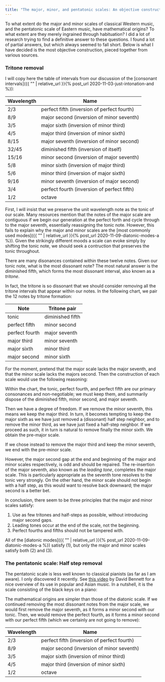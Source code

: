 ```yaml
---
title: "The major, minor, and pentatonic scales: An objective construction"
---
```


To what extent do the major and minor scales of classical Western music, and the pentatonic scale of Eastern music, have mathematical origins? To what extent are they merely ingrained through habituation? I did a lot of research trying to find a definitive answer to these questions. I found a lot of partial answers, but which always seemed to fall short. Below is what I have decided is the most objective construction, pieced together from various sources.

### Tritone removal

I will copy here the table of intervals from our discussion of the [consonant intervals]({{ "" | relative_url }}{% post_url 2020-11-03-just-intonation-and %}):

| Wavelength | Name |
| ------------- | ------------- |
| 2/3 | perfect fifth (inversion of perfect fourth) |
| 8/9 | major second (inversion of minor seventh)  |
| 3/5 | major sixth (inversion of minor third) |
| 4/5 | major third (inversion of minor sixth) |
| 8/15 | major seventh (inversion of minor second) |
| 32/45 | diminished fifth (inversion of itself) |
| 15/16 | minor second (inversion of major seventh) |
| 5/8 | minor sixth (inversion of major third) |
| 5/6 | minor third (inversion of major sixth) |
| 9/16 | minor seventh (inversion of major second) |
| 3/4 | perfect fourth (inversion of perfect fifth) |
| 1/2 | octave |

First, I will insist that we preserve the unit wavelength note as the tonic of our scale. Many resources mention that the notes of the major scale are contiguous if we begin our generation at the perfect forth and cycle through to the major seventh, essentially reassigning the tonic note. However, this fails to explain why the major and minor scales are the [most commonly used modes]({{ "" | relative_url }}{% post_url 2020-11-09-diatonic-modes-a %}). Given the strikingly different moods a scale can evoke simply by shifting the tonic note, we should seek a contruction that preserves the tonic throughout.

There are many disonances contained within these twelve notes. Given our tonic note, what is the most dissonant note? The most natural answer is the diminished fifth, which forms the most dissonant interval, also known as a _tritone_.

In fact, the tritone is so dissonant that we should consider removing all the tritone intervals that appear within our notes. In the following chart, we pair the 12 notes by tritone formation:

| Note | Tritone pair |
| ------------- | ------------- |
| tonic | diminished fifth |
| perfect fifth | minor second |
| perfect fourth | major seventh |
| major third | minor seventh |
| major sixth | minor third |
| major second | minor sixth |

For the moment, pretend that the major scale lacks the major seventh, and that the minor scale lacks the majors second. Then the construction of each scale would use the following reasoning:

Within the chart, the tonic, perfect fourth, and perfect fifth are our primary consonances and non-negotiable; we must keep them, and summarily dispose of the diminished fifth, minor second, and major seventh. 

Then we have a degree of freedom. If we remove the minor seventh, this means we keep the major third. In turn, it becomes tempting to keep the major sixth as we have just removed a (dissonant) half step neighbor, and to remove the minor third, as we have just fixed a half-step neighbor. If we proceed as such, it in turn is natural to remove finally the minor sixth. We obtain the pre-major scale.

If we chose instead to remove the major third and keep the minor seventh, we end with the pre-minor scale.

However, the major second gap at the end and beginning of the major and minor scales respectively, is odd and should be repaired. The re-insertion of the major seventh, also known as the _leading tone_, completes the major scale. This is particularly appropriate as the seventh tone resolves to the tonic very strongly. On the other hand, the minor scale should not begin with a half step, as this would want to resolve back downward; the major second is a better bet.

In conclusion, there seem to be three principles that the major and minor scales satisfy:

1. Use as few tritones and half-steps as possible, without introducing major second gaps.
2. Leading tones occur at the end of the scale, not the beginning.
3. Perfect fourths and fifths should not be tampered with.

All of the [diatonic modes]({{ "" | relative_url }}{% post_url 2020-11-09-diatonic-modes-a %}) satisfy (1), but only the major and minor scales satisfy both (2) and (3).


### The pentatonic scale: Half step removal

The pentatonic scale is less well known to classical pianists (as far as I am aware). I only discovered it recently. See [this video](https://www.youtube.com/watch?v=MGpUscFY9RA) by David Bennett for a nice overview of its use in popular and Asian music. In a nutshell, it is the scale consisting of the black keys on a piano:

<div id="scale"></div>
<script>
makeInteractive("scale", `
X:1
K:C
L: 1/4
Q:1/4=60
^F^G^A^C'^D'
`);
</script>

The mathematical origins are simpler than those of the diatonic scale. If we continued removing the most dissonant notes from the major scale, we would first remove the major seventh, as it forms a minor second with our tonic. Then, we would remove the perfect fourth, as it forms a minor second with our perfect fifth (which we certainly are not going to remove):

| Wavelength | Name |
| ------------- | ------------- |
| 2/3 | perfect fifth (inversion of perfect fourth) |
| 8/9 | major second (inversion of minor seventh)  |
| 3/5 | major sixth (inversion of minor third) |
| 4/5 | major third (inversion of minor sixth) |
| 1/2 | octave |
